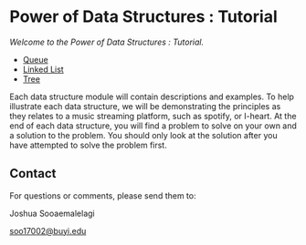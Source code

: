 ﻿# Power of Data Structures : Tutorial
*Welcome to the Power of Data Structures : Tutorial.*
- [Queue](1-Queue.md)
- [Linked List](2-Linked-List.md)
- [Tree](3-Tree.md)

Each data structure module will contain descriptions and examples. To help illustrate each data structure, we will be
demonstrating the principles as they relates to a music streaming platform, such as spotify, or I-heart. At the end of 
each data structure, you will find a problem to solve on your own and a solution to the problem. You should only look 
at the solution after you have attempted to solve the problem first.

## Contact

For questions or comments, please send them to:

Joshua Sooaemalelagi

soo17002@buyi.edu

